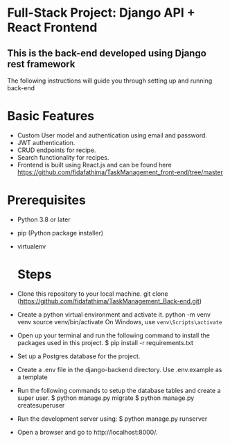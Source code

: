 # Full-Stack Project: Django API + React Frontend
## This is the back-end developed using Django rest framework
 The following instructions will guide you through setting up and running back-end

# Basic Features
- Custom User model and authentication using email and password.
- JWT authentication.
- CRUD endpoints for recipe.
- Search functionality for recipes.
- Frontend is built using React.js and can be found here https://github.com/fidafathima/TaskManagement_front-end/tree/master
# Prerequisites
- Python 3.8 or later
- pip (Python package installer)
- virtualenv

  # Steps
- Clone this repository to your local machine.
   git clone (https://github.com/fidafathima/TaskManagement_Back-end.git)
- Create a python virtual environment and activate it.
 python -m venv venv
 source venv/bin/activate
 On Windows, use `venv\Scripts\activate`

- Open up your terminal and run the following command to install the packages used in this project.
   $ pip install -r requirements.txt
- Set up a Postgres database for the project.
- Create a .env file in the django-backend directory. Use .env.example as a template
- Run the following commands to setup the database tables and create a super user.
  $ python manage.py migrate
  $ python manage.py createsuperuser
- Run the development server using:
  $ python manage.py runserver
- Open a browser and go to http://localhost:8000/.  
